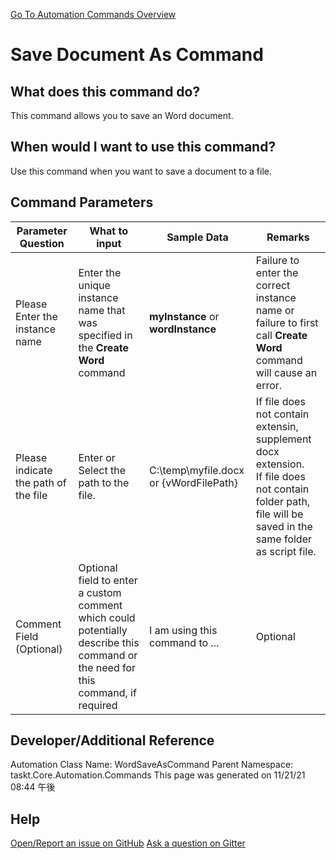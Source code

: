 <!--TITLE: Save Document As Command -->
<!-- SUBTITLE: a command in the Word Commands group. -->
[Go To Automation Commands Overview](/automation-commands.md)


# Save Document As Command


## What does this command do?
This command allows you to save an Word document.


## When would I want to use this command?
Use this command when you want to save a document to a file.


## Command Parameters
| Parameter Question   	| What to input  	|  Sample Data 	| Remarks  	|
| ---                    | ---               | ---           | ---       |
|Please Enter the instance name|Enter the unique instance name that was specified in the **Create Word** command|**myInstance** or **wordInstance**|Failure to enter the correct instance name or failure to first call **Create Word** command will cause an error.|
|Please indicate the path of the file|Enter or Select the path to the file.|C:\temp\myfile.docx or {vWordFilePath}|If file does not contain extensin, supplement docx extension.<br>If file does not contain folder path, file will be saved in the same folder as script file.|
|Comment Field (Optional)|Optional field to enter a custom comment which could potentially describe this command or the need for this command, if required|I am using this command to ...|Optional|








## Developer/Additional Reference
Automation Class Name: WordSaveAsCommand
Parent Namespace: taskt.Core.Automation.Commands
This page was generated on 11/21/21 08:44 午後


## Help
[Open/Report an issue on GitHub](https://github.com/saucepleez/taskt/issues/new)
[Ask a question on Gitter](https://gitter.im/taskt-rpa/Lobby)
